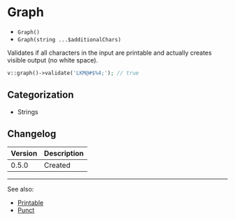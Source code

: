 # Graph

- `Graph()`
- `Graph(string ...$additionalChars)`

Validates if all characters in the input are printable and actually creates
visible output (no white space).

```php
v::graph()->validate('LKM@#$%4;'); // true
```

## Categorization

- Strings

## Changelog

Version | Description
--------|-------------
  0.5.0 | Created

***
See also:

- [Printable](Printable.md)
- [Punct](Punct.md)
